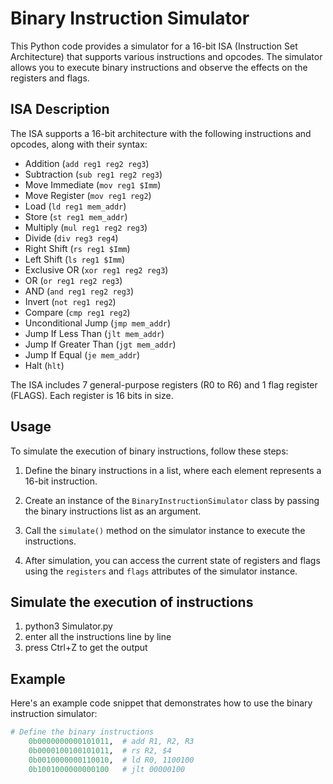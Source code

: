 # Binary Instruction Simulator

This Python code provides a simulator for a 16-bit ISA (Instruction Set Architecture) that supports various instructions and opcodes. The simulator allows you to execute binary instructions and observe the effects on the registers and flags.

## ISA Description

The ISA supports a 16-bit architecture with the following instructions and opcodes, along with their syntax:

- Addition (`add reg1 reg2 reg3`)
- Subtraction (`sub reg1 reg2 reg3`)
- Move Immediate (`mov reg1 $Imm`)
- Move Register (`mov reg1 reg2`)
- Load (`ld reg1 mem_addr`)
- Store (`st reg1 mem_addr`)
- Multiply (`mul reg1 reg2 reg3`)
- Divide (`div reg3 reg4`)
- Right Shift (`rs reg1 $Imm`)
- Left Shift (`ls reg1 $Imm`)
- Exclusive OR (`xor reg1 reg2 reg3`)
- OR (`or reg1 reg2 reg3`)
- AND (`and reg1 reg2 reg3`)
- Invert (`not reg1 reg2`)
- Compare (`cmp reg1 reg2`)
- Unconditional Jump (`jmp mem_addr`)
- Jump If Less Than (`jlt mem_addr`)
- Jump If Greater Than (`jgt mem_addr`)
- Jump If Equal (`je mem_addr`)
- Halt (`hlt`)

The ISA includes 7 general-purpose registers (R0 to R6) and 1 flag register (FLAGS). Each register is 16 bits in size.

## Usage

To simulate the execution of binary instructions, follow these steps:

1. Define the binary instructions in a list, where each element represents a 16-bit instruction.

2. Create an instance of the `BinaryInstructionSimulator` class by passing the binary instructions list as an argument.

3. Call the `simulate()` method on the simulator instance to execute the instructions.

4. After simulation, you can access the current state of registers and flags using the `registers` and `flags` attributes of the simulator instance.
## Simulate the execution of instructions
1. python3 Simulator.py
2. enter all the instructions line by line
3. press Ctrl+Z to get the output
## Example

Here's an example code snippet that demonstrates how to use the binary instruction simulator:

```python
# Define the binary instructions
    0b0000000000101011,  # add R1, R2, R3
    0b0000100100101011,  # rs R2, $4
    0b0010000000110010,  # ld R0, 1100100
    0b1001000000000100   # jlt 00000100


